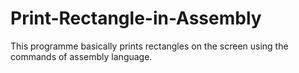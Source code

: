 # Print-Rectangle-in-Assembly
This programme basically prints rectangles on the screen using the commands of assembly language.
